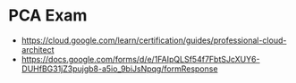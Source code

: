 # PCA Exam

- <https://cloud.google.com/learn/certification/guides/professional-cloud-architect>
- <https://docs.google.com/forms/d/e/1FAIpQLSf54f7FbtSJcXUY6-DUHfBG31jZ3pujgb8-a5io_9biJsNpqg/formResponse>
